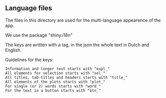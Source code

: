 Language files
--------

The files in this directory are used for the multi-language appearence
of the app.

We use the package "shiny.i18n"

The keys are written with a tag, in the json the whole text in Dutch and English.

Guidelines for the keys:

    Information and longer text starts with "expl_"
    All elements for selection starts with "sel_"
    All titles, tab-titles and headers starts with "title_"
    All elements of the plots starts with "plot_"
    For single (or 2) words starts with "word_"
    For the text in a button starts with "btn_"
